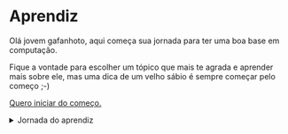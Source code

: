 # Aprendiz

Olá jovem gafanhoto, aqui começa sua jornada para ter uma boa base em computação. 

Fique a vontade para escolher um tópico que mais te agrada e aprender mais sobre ele, mas uma dica de um velho sábio é sempre começar pelo começo ;-) 

[Quero iniciar do começo.](aprendiz/introducao)

<details>
  <summary>Jornada do aprendiz</summary>
  
  1. Introdução
     * Tenha uma base sólida
     * A arte de fazer acontecer (método GTD)
     * Peça ajuda, mas saiba pesquisar antes
     * Como aprender rápido?
     * Goste do que você faz
  2. Conceitos básicos
</details>
